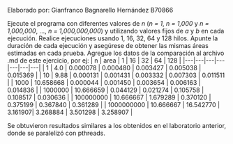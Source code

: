 Elaborado por:
Gianfranco Bagnarello Hernández B70866

Ejecute el programa con diferentes valores de *n* (*n = 1*, *n = 1,000* y *n = 1,000,000*, ..., *n = 1,000,000,000*) y utilizando valores fijos de *a* y *b* en cada ejecución. Realice ejecuciones usando 1, 16, 32, 64 y 128 hilos.
Apunte la duración de cada ejecución y asegúrese de obtener las mismas áreas estimadas en cada prueba. Agregue los datos de la comparación al archivo .md de este ejercicio, por ej:
| n | area | 1 | 16  | 32 | 64 | 128 |
|---|---|---|---|---|---|---|
| 1  | 4.0  | 0.000078  | 0.000480  | 0.003427  | 0.005038  | 0.015369  |
| 10  | 9.88  | 0.000131  | 0.001431  | 0.003332  | 0.007303  | 0.011511  |
| 1000  | 10.658668  | 0.000044  | 0.001450  | 0.003654  | 0.006163  | 0.014836  |
| 1000000  | 10.666659  |  0.044129 | 0.021274  | 0.105758 | 0.108517  | 0.030636 |
| 100000000  | 10.666667  |  1.679289 | 0.370120 | 0.375199  | 0.367840  | 0.361289 |
| 1000000000  | 10.666667   | 16.542770 | 3.161907| 3.268884  | 3.501298  | 3.258907 |

Se obtuvieron resultados similares a los obtenidos en el laboratorio anterior, donde se paralelizó con pthreads.
